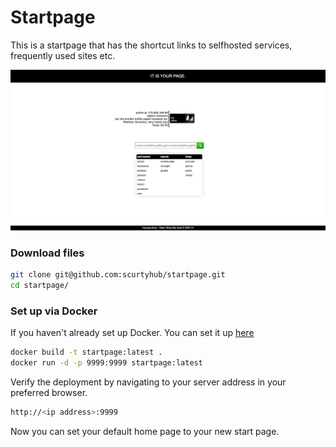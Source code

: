 # Startpage
This is a startpage that has the shortcut links to selfhosted services, frequently used sites etc.

![alt text](static/images/sample.png)

### Download files
```sh
git clone git@github.com:scurtyhub/startpage.git
cd startpage/
```
### Set up via Docker
If you haven't already set up Docker. You can set it up [here](https://docs.docker.com/get-docker/)
```sh
docker build -t startpage:latest .
docker run -d -p 9999:9999 startpage:latest
```
Verify the deployment by navigating to your server address in your preferred browser.
```sh
http://<ip address>:9999
```
Now you can set your default home page to your new start page.